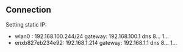 ## Connection
Setting static IP:
- wlan0 : 192.168.100.244/24 gateway: 192.168.100.1 dns 8... 1...
- enxb827eb234e92: 192.168.1.214 gateway: 192.168.1.1 dns 8... 1...

